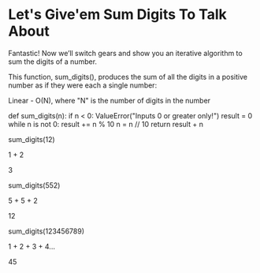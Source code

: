 # Let's Give'em Sum Digits To Talk About

Fantastic! Now we’ll switch gears and show you an iterative algorithm to sum the digits of a number.

This function, sum_digits(), produces the sum of all the digits in a positive number as if they were each a single number:

Linear - O(N), where "N" is the number of digits in the number

def sum_digits(n):
    if n < 0:
        ValueError("Inputs 0 or greater only!")
    result = 0
    while n is not 0:
        result += n % 10
        n = n // 10
    return result + n

sum_digits(12)

1 + 2

3

sum_digits(552)

5 + 5 + 2

12

sum_digits(123456789)

1 + 2 + 3 + 4...

45
